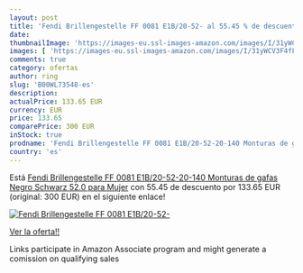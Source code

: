 ```yaml
---
layout: post
title: 'Fendi Brillengestelle FF 0081 E1B/20-52- al 55.45 % de descuento'
date: 
thumbnailImage: 'https://images-eu.ssl-images-amazon.com/images/I/31yWCV3F4fL._SL200_.jpg'
images: [ 'https://images-eu.ssl-images-amazon.com/images/I/31yWCV3F4fL._SL200_.jpg' ]
comments: true
category: ofertas
author: ring
slug: 'B00WL73548-es'
description:
actualPrice: 133.65 EUR
currency: EUR
price: 133.65
comparePrice: 300 EUR
inStock: true
prodname: 'Fendi Brillengestelle FF 0081 E1B/20-52-20-140 Monturas de gafas  Negro  Schwarz   52.0 para Mujer'
country: 'es'
---
```


Está [Fendi Brillengestelle FF 0081 E1B/20-52-20-140 Monturas de gafas  Negro  Schwarz   52.0 para Mujer](https://www.amazon.es/dp/B00WL73548/?tag=tolees-21) con 55.45 de descuento por 133.65 EUR (original: 300 EUR) en el siguiente enlace!

[![Fendi Brillengestelle FF 0081 E1B/20-52-](https://images-eu.ssl-images-amazon.com/images/I/31yWCV3F4fL._SL200_.jpg)](https://www.amazon.es/dp/B00WL73548/?tag=tolees-21)

[Ver la oferta!!](https://www.amazon.es/dp/B00WL73548/?tag=tolees-21)

Links participate in Amazon Associate program and might generate a comission on qualifying sales


